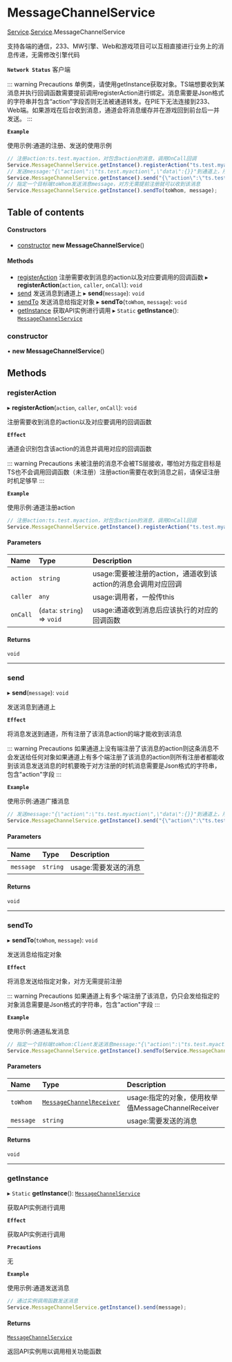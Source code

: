 # MessageChannelService <Badge type="tip" text="^Class" />

[Service](../modules/Service.md).[Service](../modules/Service.Service.md).MessageChannelService

支持各端的通信，233、MW引擎、Web和游戏项目可以互相直接进行业务上的消息传递，无需修改引擎代码

**`Network Status`** 客户端

::: warning Precautions
单例类，请使用getInstance获取对象。TS端想要收到某消息并执行回调函数需要提前调用registerAction进行绑定。消息需要是Json格式的字符串并包含“action”字段否则无法被通道转发。在PIE下无法连接到233、Web端。如果游戏在后台收到消息，通道会将消息缓存并在游戏回到前台后一并发送。
:::

**`Example`**

使用示例:通道的注册、发送的使用示例
```ts
// 注册action:ts.test.myaction，对包含action的消息，调用OnCall回调
Service.MessageChannelService.getInstance().registerAction("ts.test.myaction", this, OnCall);
// 发送message:"{\"action\":\"ts.test.myaction\",\"data\":{}}"到通道上，所有注册了该消息中action的端才可以收到该消息
Service.MessageChannelService.getInstance().send("{\"action\":\"ts.test.myaction\",\"data\":{}}");
// 指定一个目标端toWhom发送消息message，对方无需提前注册就可以收到该消息
Service.MessageChannelService.getInstance().sendTo(toWhom, message);
```

## Table of contents

#### Constructors

- [constructor](Service.Service.MessageChannelService.md#constructor) **new MessageChannelService**()


#### Methods

- [registerAction](Service.Service.MessageChannelService.md#registeraction) 注册需要收到消息的action以及对应要调用的回调函数 ▸ **registerAction**(`action`, `caller`, `onCall`): `void`
- [send](Service.Service.MessageChannelService.md#send) 发送消息到通道上 ▸ **send**(`message`): `void`
- [sendTo](Service.Service.MessageChannelService.md#sendto) 发送消息给指定对象 ▸ **sendTo**(`toWhom`, `message`): `void`
- [getInstance](Service.Service.MessageChannelService.md#getinstance) 获取API实例进行调用 ▸ `Static` **getInstance**(): [`MessageChannelService`](Service.Service.MessageChannelService.md)

### constructor

• **new MessageChannelService**()

## Methods

### registerAction

▸ **registerAction**(`action`, `caller`, `onCall`): `void`

注册需要收到消息的action以及对应要调用的回调函数

**`Effect`**

通道会识别包含该action的消息并调用对应的回调函数

::: warning Precautions
未被注册的消息不会被TS层接收，哪怕对方指定目标是TS也不会调用回调函数（未注册）注册action需要在收到消息之前，请保证注册时机足够早
:::

**`Example`**

使用示例:通道注册action
```ts
// 注册action:ts.test.myaction，对包含action的消息，调用OnCall回调
Service.MessageChannelService.getInstance().registerAction("ts.test.myaction", this, OnCall);
```

#### Parameters

| Name | Type | Description |
| :------ | :------ | :------ |
| `action` | `string` | usage:需要被注册的action，通道收到该action的消息会调用对应回调 |
| `caller` | `any` | usage:调用者，一般传this |
| `onCall` | (`data`: `string`) => `void` | usage:通道收到消息后应该执行的对应的回调函数 |

#### Returns

`void`

___

### send

▸ **send**(`message`): `void`

发送消息到通道上

**`Effect`**

将消息发送到通道，所有注册了该消息action的端才能收到该消息

::: warning Precautions
如果通道上没有端注册了该消息的action则这条消息不会发送给任何对象如果通道上有多个端注册了该消息的action则所有注册者都能收到该消息发送消息的时机要晚于对方注册的时机消息需要是Json格式的字符串，包含"action"字段
:::

**`Example`**

使用示例:通道广播消息
```ts
// 发送message:"{\"action\":\"ts.test.myaction\",\"data\":{}}"到通道上，所有注册了该消息中action的端才可以收到该消息
Service.MessageChannelService.getInstance().send("{\"action\":\"ts.test.myaction\",\"data\":{}}");
```

#### Parameters

| Name | Type | Description |
| :------ | :------ | :------ |
| `message` | `string` | usage:需要发送的消息 |

#### Returns

`void`

___

### sendTo

▸ **sendTo**(`toWhom`, `message`): `void`

发送消息给指定对象

**`Effect`**

将消息发送给指定对象，对方无需提前注册

::: warning Precautions
如果通道上有多个端注册了该消息，仍只会发给指定的对象消息需要是Json格式的字符串，包含"action"字段
:::

**`Example`**

使用示例:通道私发消息
```ts
// 指定一个目标端toWhom:Client发送消息message:"{\"action\":\"ts.test.myaction\",\"data\":{}}"，对方无需提前注册就可以收到该消息
Service.MessageChannelService.getInstance().sendTo(Service.MessageChannelReceiver.Client, "{\"action\":\"ts.test.myaction\",\"data\":{}}");
```

#### Parameters

| Name | Type | Description |
| :------ | :------ | :------ |
| `toWhom` | [`MessageChannelReceiver`](../enums/Service.Service.MessageChannelReceiver.md) | usage:指定的对象，使用枚举值MessageChannelReceiver |
| `message` | `string` | usage:需要发送的消息 |

#### Returns

`void`

___

### getInstance

▸ `Static` **getInstance**(): [`MessageChannelService`](Service.Service.MessageChannelService.md)

获取API实例进行调用

**`Effect`**

获取API实例进行调用

**`Precautions`**

无

**`Example`**

使用示例:通道发送消息
```ts
// 通过实例调用函数发送消息
Service.MessageChannelService.getInstance().send(message);
```

#### Returns

[`MessageChannelService`](Service.Service.MessageChannelService.md)

返回API实例用以调用相关功能函数
